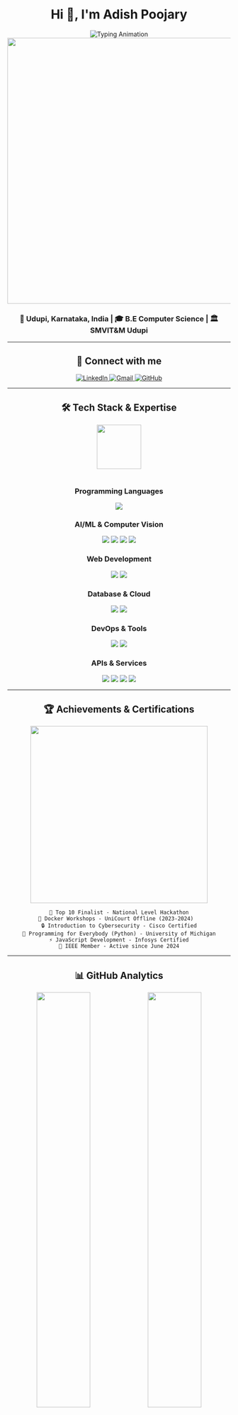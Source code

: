 <div align="center">

# Hi 👋, I'm Adish Poojary

<img src="https://readme-typing-svg.herokuapp.com?font=Fira+Code&weight=600&size=32&duration=3000&pause=1000&color=00D9FF&center=true&vCenter=true&multiline=true&width=900&height=120&lines=AI%2FML+Engineer+%26+Full-Stack+Developer;Computer+Vision+%7C+Deep+Learning+%7C+Web+Development;Building+Intelligent+Solutions+%F0%9F%9A%80" alt="Typing Animation" />

<img src="https://user-images.githubusercontent.com/74038190/225813708-98b745f2-7d22-48cf-9150-083f1b00d6c9.gif" width="600">

<br>

### 📍 **Udupi, Karnataka, India** | 🎓 **B.E Computer Science** | 🏛️ **SMVIT&M Udupi**

</div>

---

<div align="center">

## 💼 **Connect with me**

<a href="https://www.linkedin.com/in/adish-poojary" target="_blank">
<img src="https://img.shields.io/badge/LinkedIn-0077B5?style=for-the-badge&logo=linkedin&logoColor=white" alt="LinkedIn" />
</a>
<a href="mailto:adishpoojary24@gmail.com" target="_blank">
<img src="https://img.shields.io/badge/Gmail-D14836?style=for-the-badge&logo=gmail&logoColor=white" alt="Gmail" />
</a>
<a href="https://github.com/adishpoojary" target="_blank">
<img src="https://img.shields.io/badge/GitHub-100000?style=for-the-badge&logo=github&logoColor=white" alt="GitHub" />
</a>

</div>

---

<div align="center">

## 🛠️ **Tech Stack & Expertise**

<img src="https://user-images.githubusercontent.com/74038190/212257454-16e3712e-945a-4ca2-b238-408ad0bf87e6.gif" width="100"><br><br>

### **Programming Languages**
<img src="https://skillicons.dev/icons?i=python,java,c,javascript,typescript,html,css,sql" />

### **AI/ML & Computer Vision**
<img src="https://skillicons.dev/icons?i=tensorflow,pytorch,opencv" />
<img src="https://img.shields.io/badge/Pandas-150458?style=for-the-badge&logo=pandas&logoColor=white" />
<img src="https://img.shields.io/badge/NumPy-013243?style=for-the-badge&logo=numpy&logoColor=white" />
<img src="https://img.shields.io/badge/Matplotlib-11557C?style=for-the-badge&logo=python&logoColor=white" />

### **Web Development**
<img src="https://skillicons.dev/icons?i=react,nextjs,nodejs,express,flask" />
<img src="https://img.shields.io/badge/PyQt5-41CD52?style=for-the-badge&logo=qt&logoColor=white" />

### **Database & Cloud**
<img src="https://skillicons.dev/icons?i=postgresql,prisma" />
<img src="https://img.shields.io/badge/Appwrite-F02E65?style=for-the-badge&logo=appwrite&logoColor=white" />

### **DevOps & Tools**
<img src="https://skillicons.dev/icons?i=docker,git,postman" />
<img src="https://img.shields.io/badge/Clerk-6C47FF?style=for-the-badge&logo=clerk&logoColor=white" />

### **APIs & Services**
<img src="https://img.shields.io/badge/Deepgram-13EF93?style=for-the-badge&logo=deepgram&logoColor=white" />
<img src="https://img.shields.io/badge/Twilio-F22F46?style=for-the-badge&logo=twilio&logoColor=white" />
<img src="https://img.shields.io/badge/Google_Gemini-4285F4?style=for-the-badge&logo=google&logoColor=white" />
<img src="https://img.shields.io/badge/DeepSeek-000000?style=for-the-badge&logo=ai&logoColor=white" />

</div>

---

<div align="center">

## 🏆 **Achievements & Certifications**

<img src="https://user-images.githubusercontent.com/74038190/212284158-e840e285-664b-44d7-b79b-e264b5e54825.gif" width="400">

```
🥇 Top 10 Finalist - National Level Hackathon
🐳 Docker Workshops - UniCourt Offline (2023-2024)  
🔒 Introduction to Cybersecurity - Cisco Certified
🐍 Programming for Everybody (Python) - University of Michigan
⚡ JavaScript Development - Infosys Certified
🔬 IEEE Member - Active since June 2024
```

</div>

---

<div align="center">

## 📊 **GitHub Analytics**

<img width="49%" src="https://github-readme-stats.vercel.app/api?username=adishpoojary&show_icons=true&theme=tokyonight&bg_color=0D1117&title_color=00D9FF&icon_color=00D9FF&text_color=FFFFFF&border_color=30363D&border_radius=10" />
<img width="49%" src="https://github-readme-streak-stats.herokuapp.com/?user=adishpoojary&theme=tokyonight&background=0D1117&stroke=30363D&ring=00D9FF&fire=FF6B6B&currStreakLabel=00D9FF&border_radius=10" />

<br><br>

<img width="65%" src="https://github-readme-stats.vercel.app/api/top-langs/?username=adishpoojary&layout=compact&theme=tokyonight&bg_color=0D1117&title_color=00D9FF&text_color=FFFFFF&border_color=30363D&border_radius=10" />

<br><br>

### **📈 Contribution Activity**
<img src="https://github-readme-activity-graph.vercel.app/graph?username=adishpoojary&bg_color=0D1117&color=00D9FF&line=00D9FF&point=FFFFFF&area=true&hide_border=true&border_radius=10" />

<br>

### **🏆 GitHub Trophies**
<img src="https://github-profile-trophy.vercel.app/?username=adishpoojary&theme=tokyonight&no-frame=true&no-bg=false&margin-w=4&column=4" />

</div>

---

<div align="center">

<img src="https://user-images.githubusercontent.com/74038190/212284100-561aa473-3905-4a80-b561-0d28506553ee.gif" width="800">

### 💭 *"Transforming ideas into intelligent solutions, one algorithm at a time"*

<img src="https://komarev.com/ghpvc/?username=adishpoojary&style=for-the-badge&color=00D9FF&label=Profile+Views" />

<br><br>

**⭐ Star my repositories if you find them useful!**

<img src="https://user-images.githubusercontent.com/74038190/212284087-bbe7e430-757e-4901-90bf-4cd2ce3e1852.gif" width="50">

</div>
